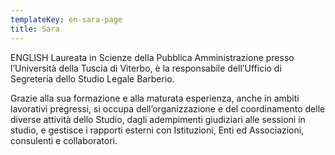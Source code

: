 ```yaml
---
templateKey: en-sara-page
title: Sara
---
```

ENGLISH Laureata in Scienze della Pubblica Amministrazione presso l’Università della Tuscia di Viterbo, è la responsabile dell’Ufficio di Segreteria dello Studio Legale Barberio.

Grazie alla sua formazione e alla maturata esperienza, anche in ambiti lavorativi pregressi, si occupa dell’organizzazione e del coordinamento delle diverse attività dello Studio, dagli adempimenti giudiziari alle sessioni in studio, e gestisce i rapporti esterni con Istituzioni, Enti ed Associazioni, consulenti e collaboratori.
